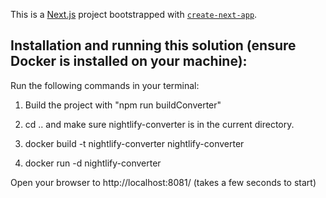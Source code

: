 This is a [Next.js](https://nextjs.org/) project bootstrapped with [`create-next-app`](https://github.com/vercel/next.js/tree/canary/packages/create-next-app).


## **Installation and running this solution (ensure Docker is installed on your machine):** 

Run the following commands in your terminal:

1) Build the project with "npm run buildConverter"

2) cd .. and make sure nightlify-converter is in the current directory.

3) docker build -t nightlify-converter nightlify-converter

4) docker run -d nightlify-converter

Open your browser to http://localhost:8081/ (takes a few seconds to start)